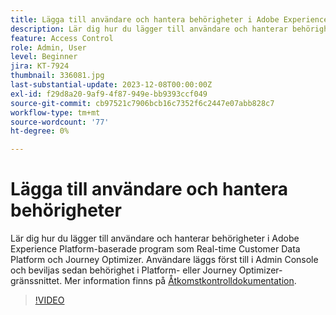 ```yaml
---
title: Lägga till användare och hantera behörigheter i Adobe Experience Platform-baserade program
description: Lär dig hur du lägger till användare och hanterar behörigheter i Adobe Experience Platform-baserade program.
feature: Access Control
role: Admin, User
level: Beginner
jira: KT-7924
thumbnail: 336081.jpg
last-substantial-update: 2023-12-08T00:00:00Z
exl-id: f29d8a20-9af9-4f87-949e-bb9393ccf049
source-git-commit: cb97521c7906bcb16c7352f6c2447e07abb828c7
workflow-type: tm+mt
source-wordcount: '77'
ht-degree: 0%

---
```


# Lägga till användare och hantera behörigheter

Lär dig hur du lägger till användare och hanterar behörigheter i Adobe Experience Platform-baserade program som Real-time Customer Data Platform och Journey Optimizer. Användare läggs först till i Admin Console och beviljas sedan behörighet i Platform- eller Journey Optimizer-gränssnittet. Mer information finns på [Åtkomstkontrolldokumentation](https://experienceleague.adobe.com/docs/experience-platform/access-control/home.html).

>[!VIDEO](https://video.tv.adobe.com/v/336081?learn=on)
